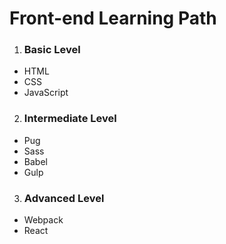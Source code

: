 # Front-end Learning Path
1. ### Basic Level
  * HTML
  * CSS
  * JavaScript
2. ### Intermediate Level
  * Pug
  * Sass
  * Babel
  * Gulp
3. ### Advanced Level
  * Webpack
  * React
